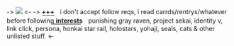 -> [![](https://cdn.discordapp.com/attachments/938231213754306601/1211720540906328124/20240226_090148.jpg?ex=65ef39b1&is=65dcc4b1&hm=44c9e4fc4e65ee33dbe17e927b375fa815b3dd11853011b1cbdf6a158b13298f&)](https://twitter.com/bdemgmr/status/1759171956249858214) <-
-> **+͟+͟+͟**ㅤi don't accept follow reqs, i read carrds/rentrys/whatever before following
**i͟n͟t͟e͟r͟e͟s͟t͟s͟**ㅤpunishing gray raven, project sekai, 
identity v, link click, persona, honkai star rail, holostars, yohaji, seals, cats & other unlisted stuff. <-